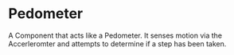 # Pedometer

A Component that acts like a Pedometer. It senses motion via the Accerleromter and attempts to determine if a step has been taken. 
